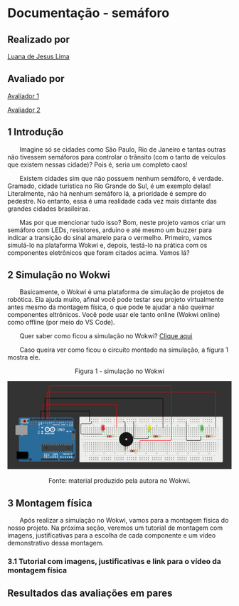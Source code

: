 # Documentação - semáforo
## Realizado por
<a href="https://www.linkedin.com/in/luana-de-jesus-lima/">Luana de Jesus Lima</a> 

## Avaliado por
<a href="">Avaliador 1</a>

<a href="">Avaliador 2</a>

## 1 Introdução
&nbsp; &nbsp; &nbsp; &nbsp;Imagine só se cidades como São Paulo, Rio de Janeiro e tantas outras não tivessem semáforos para controlar o trânsito (com o tanto de veículos que existem nessas cidade)? Pois é, seria um completo caos!

&nbsp; &nbsp; &nbsp; &nbsp;Existem cidades sim que não possuem nenhum semáforo, é verdade. Gramado, cidade turística no Rio Grande do Sul, é um exemplo delas! Literalmente, não há nenhum semáforo lá, a prioridade é sempre do pedestre. No entanto, essa é uma realidade cada vez mais distante das grandes cidades brasileiras.

&nbsp; &nbsp; &nbsp; &nbsp;Mas por que mencionar tudo isso? Bom, neste projeto vamos criar um semáforo com LEDs, resistores, arduino e até mesmo um buzzer para indicar a transição do sinal amarelo para o vermelho. Primeiro, vamos simulá-lo na plataforma Wokwi e, depois, testá-lo na prática com os componentes eletrônicos que foram citados acima. Vamos lá?

## 2 Simulação no Wokwi
&nbsp; &nbsp; &nbsp; &nbsp;Basicamente, o Wokwi é uma plataforma de simulação de projetos de robótica. Ela ajuda muito, afinal você pode testar seu projeto virtualmente antes mesmo da montagem física, o que pode te ajudar a não queimar componentes eltrônicos. Você pode usar ele tanto online (Wokwi online) como offline (por meio do VS Code).

&nbsp; &nbsp; &nbsp; &nbsp;Quer saber como ficou a simulação no Wokwi? [Clique aqui](https://wokwi.com/projects/445993128885728257)

&nbsp; &nbsp; &nbsp; &nbsp;Caso queira ver como ficou o circuito montado na simulação, a figura 1 mostra ele.

<div align = "center">
    <p>Figura 1 - simulação no Wokwi</p>
    <img src = "../assets/semaforo.png">
    <p>Fonte: material produzido pela autora no Wokwi.</p>
</div>

## 3 Montagem física
&nbsp; &nbsp; &nbsp; &nbsp;Após realizar a simulação no Wokwi, vamos para a montagem física do nosso projeto. Na próxima seção, veremos um tutorial de montagem com imagens, justificativas para a escolha de cada componente e um vídeo demonstrativo dessa montagem.

### 3.1 Tutorial com imagens, justificativas e link para o vídeo da montagem física 

## Resultados das avaliações em pares